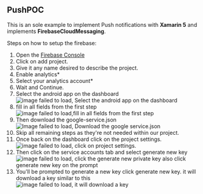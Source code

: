 
## **PushPOC** 
This is an sole example to implement Push notifications with **Xamarin 5** and implements **FirebaseCloudMessaging**.

Steps on how to setup the firebase:
 1. Open the [Firebase Console](https://console.firebase.google.com/)
 2. Click on add project.
 3. Give it any name desired to describe the project.
 4. Enable analytics*
 5. Select your analytics account*
 6. Wait and Continue.
 7. Select the android app on the dashboard![image failed to load, Select the android app on the dashboard](https://i.imgur.com/HqRISIS.png)
 8. fill in all fields from the first step![image failed to load,fill in all fields from the first step](https://i.imgur.com/yn2y7Es.png)
 9. Then download the google-service.json ![Image failed to load, Download the google service.json](https://i.imgur.com/bEsipZe.png)
 10. Skip all remaining steps as they're not needed within our project.
 11.  Once back on the dashboard click on the project settings. ![image failed to load, click on project settings.](https://i.imgur.com/NEnENUm.png)
 12. Then click on the service accounts tab and select generate new key![image failed  to load, click the generate new private key also click generate new key on the prompt](https://i.imgur.com/NI2Qflt.png)
 13. You'll be prompted to generate a new key click generate new key. it will download a key similar to this ![image failed to load, it will download a key](https://i.imgur.com/07EUGRS.png)
 
 